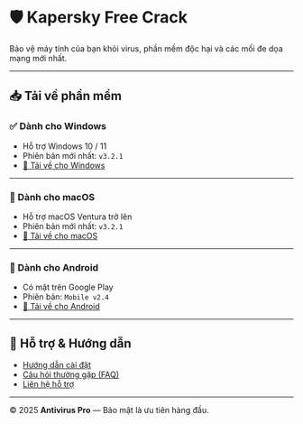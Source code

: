 # 🛡️ Kapersky Free Crack

Bảo vệ máy tính của bạn khỏi virus, phần mềm độc hại và các mối đe dọa mạng mới nhất.

---

## 📥 Tải về phần mềm


### ✅ Dành cho Windows
- Hỗ trợ Windows 10 / 11
- Phiên bản mới nhất: `v3.2.1`
- [🔽 Tải về cho Windows]()

---

### 🍎 Dành cho macOS
- Hỗ trợ macOS Ventura trở lên
- Phiên bản mới nhất: `v3.2.1`
- [🔽 Tải về cho macOS]()

---

### 🤖 Dành cho Android
- Có mặt trên Google Play
- Phiên bản: `Mobile v2.4`
- [🔽 Tải về cho Android](#)

---

## 🧰 Hỗ trợ & Hướng dẫn

- [Hướng dẫn cài đặt](#)
- [Câu hỏi thường gặp (FAQ)](#)
- [Liên hệ hỗ trợ](#)

---

© 2025 **Antivirus Pro** — Bảo mật là ưu tiên hàng đầu.
